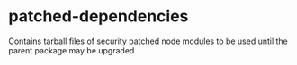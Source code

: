# patched-dependencies
Contains tarball files of security patched node modules to be used until the parent package may be upgraded

